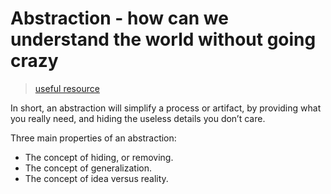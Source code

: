 # Abstraction - how can we understand the world without going crazy

> [useful resource](https://thevaluable.dev/abstraction-type-software-example/)

In short, an abstraction will simplify a process or artifact, by providing what you really need, and hiding the useless details you don’t care.

Three main properties of an abstraction:
* The concept of hiding, or removing.
* The concept of generalization.
* The concept of idea versus reality.


